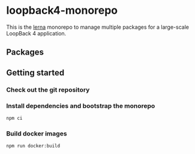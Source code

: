 # loopback4-monorepo

This is the [lerna](https://github.com/lerna/lerna) monorepo to manage multiple
packages for a large-scale LoopBack 4 application.

## Packages

## Getting started

### Check out the git repository

### Install dependencies and bootstrap the monorepo

```sh
npm ci
```

### Build docker images

```sh
npm run docker:build
```
